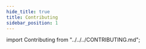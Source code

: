 ```yaml
---
hide_title: true
title: Contributing
sidebar_position: 1
---
```


import Contributing from "../../../CONTRIBUTING.md";

<Contributing />
